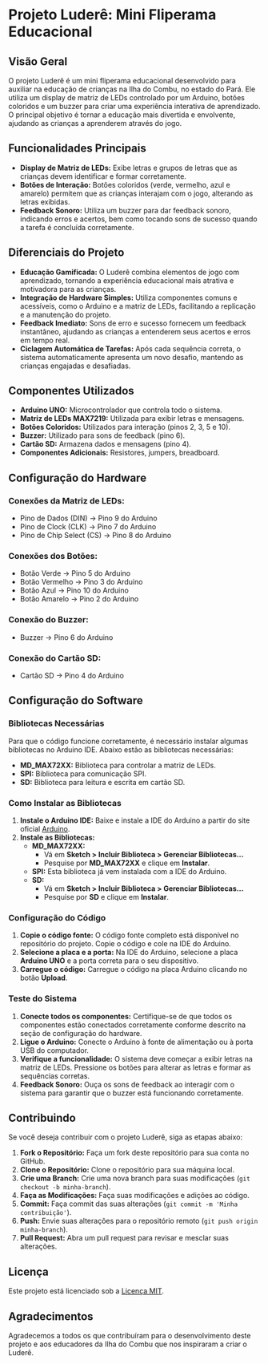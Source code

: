 <h1>Projeto Luderê: Mini Fliperama Educacional</h1>
    <h2>Visão Geral</h2>
    <p>O projeto Luderê é um mini fliperama educacional desenvolvido para auxiliar na educação de crianças na Ilha do Combu, no estado do Pará. Ele utiliza um display de matriz de LEDs controlado por um Arduino, botões coloridos e um buzzer para criar uma experiência interativa de aprendizado. O principal objetivo é tornar a educação mais divertida e envolvente, ajudando as crianças a aprenderem através do jogo.</p>
    <h2>Funcionalidades Principais</h2>
    <ul>
        <li><strong>Display de Matriz de LEDs:</strong> Exibe letras e grupos de letras que as crianças devem identificar e formar corretamente.</li>
        <li><strong>Botões de Interação:</strong> Botões coloridos (verde, vermelho, azul e amarelo) permitem que as crianças interajam com o jogo, alterando as letras exibidas.</li>
        <li><strong>Feedback Sonoro:</strong> Utiliza um buzzer para dar feedback sonoro, indicando erros e acertos, bem como tocando sons de sucesso quando a tarefa é concluída corretamente.</li>
    </ul>
    <h2>Diferenciais do Projeto</h2>
    <ul>
        <li><strong>Educação Gamificada:</strong> O Luderê combina elementos de jogo com aprendizado, tornando a experiência educacional mais atrativa e motivadora para as crianças.</li>
        <li><strong>Integração de Hardware Simples:</strong> Utiliza componentes comuns e acessíveis, como o Arduino e a matriz de LEDs, facilitando a replicação e a manutenção do projeto.</li>
        <li><strong>Feedback Imediato:</strong> Sons de erro e sucesso fornecem um feedback instantâneo, ajudando as crianças a entenderem seus acertos e erros em tempo real.</li>
        <li><strong>Ciclagem Automática de Tarefas:</strong> Após cada sequência correta, o sistema automaticamente apresenta um novo desafio, mantendo as crianças engajadas e desafiadas.</li>
    </ul>
    <h2>Componentes Utilizados</h2>
    <ul>
        <li><strong>Arduino UNO:</strong> Microcontrolador que controla todo o sistema.</li>
        <li><strong>Matriz de LEDs MAX7219:</strong> Utilizada para exibir letras e mensagens.</li>
        <li><strong>Botões Coloridos:</strong> Utilizados para interação (pinos 2, 3, 5 e 10).</li>
        <li><strong>Buzzer:</strong> Utilizado para sons de feedback (pino 6).</li>
        <li><strong>Cartão SD:</strong> Armazena dados e mensagens (pino 4).</li>
        <li><strong>Componentes Adicionais:</strong> Resistores, jumpers, breadboard.</li>
    </ul>
    <h2>Configuração do Hardware</h2>
    <h3>Conexões da Matriz de LEDs:</h3>
    <ul>
        <li>Pino de Dados (DIN) -> Pino 9 do Arduino</li>
        <li>Pino de Clock (CLK) -> Pino 7 do Arduino</li>
        <li>Pino de Chip Select (CS) -> Pino 8 do Arduino</li>
    </ul>
    <h3>Conexões dos Botões:</h3>
    <ul>
        <li>Botão Verde -> Pino 5 do Arduino</li>
        <li>Botão Vermelho -> Pino 3 do Arduino</li>
        <li>Botão Azul -> Pino 10 do Arduino</li>
        <li>Botão Amarelo -> Pino 2 do Arduino</li>
    </ul>
    <h3>Conexão do Buzzer:</h3>
    <ul>
        <li>Buzzer -> Pino 6 do Arduino</li>
    </ul>
    <h3>Conexão do Cartão SD:</h3>
    <ul>
        <li>Cartão SD -> Pino 4 do Arduino</li>
    </ul>
    <h2>Configuração do Software</h2>
    <h3>Bibliotecas Necessárias</h3>
    <p>Para que o código funcione corretamente, é necessário instalar algumas bibliotecas no Arduino IDE. Abaixo estão as bibliotecas necessárias:</p>
    <ul>
        <li><strong>MD_MAX72XX:</strong> Biblioteca para controlar a matriz de LEDs.</li>
        <li><strong>SPI:</strong> Biblioteca para comunicação SPI.</li>
        <li><strong>SD:</strong> Biblioteca para leitura e escrita em cartão SD.</li>
    </ul>
    <h3>Como Instalar as Bibliotecas</h3>
    <ol>
        <li><strong>Instale o Arduino IDE:</strong> Baixe e instale a IDE do Arduino a partir do site oficial <a href="https://www.arduino.cc/en/software">Arduino</a>.</li>
        <li><strong>Instale as Bibliotecas:</strong>
            <ul>
                <li><strong>MD_MAX72XX:</strong>
                    <ul>
                        <li>Vá em <strong>Sketch > Incluir Biblioteca > Gerenciar Bibliotecas...</strong></li>
                        <li>Pesquise por <strong>MD_MAX72XX</strong> e clique em <strong>Instalar</strong>.</li>
                    </ul>
                </li>
                <li><strong>SPI:</strong> Esta biblioteca já vem instalada com a IDE do Arduino.</li>
                <li><strong>SD:</strong>
                    <ul>
                        <li>Vá em <strong>Sketch > Incluir Biblioteca > Gerenciar Bibliotecas...</strong></li>
                        <li>Pesquise por <strong>SD</strong> e clique em <strong>Instalar</strong>.</li>
                    </ul>
                </li>
            </ul>
        </li>
    </ol>
    <h3>Configuração do Código</h3>
    <ol>
        <li><strong>Copie o código fonte:</strong> O código fonte completo está disponível no repositório do projeto. Copie o código e cole na IDE do Arduino.</li>
        <li><strong>Selecione a placa e a porta:</strong> Na IDE do Arduino, selecione a placa <strong>Arduino UNO</strong> e a porta correta para o seu dispositivo.</li>
        <li><strong>Carregue o código:</strong> Carregue o código na placa Arduino clicando no botão <strong>Upload</strong>.</li>
    </ol>
    <h3>Teste do Sistema</h3>
    <ol>
        <li><strong>Conecte todos os componentes:</strong> Certifique-se de que todos os componentes estão conectados corretamente conforme descrito na seção de configuração do hardware.</li>
        <li><strong>Ligue o Arduino:</strong> Conecte o Arduino à fonte de alimentação ou à porta USB do computador.</li>
        <li><strong>Verifique a funcionalidade:</strong> O sistema deve começar a exibir letras na matriz de LEDs. Pressione os botões para alterar as letras e formar as sequências corretas.</li>
        <li><strong>Feedback Sonoro:</strong> Ouça os sons de feedback ao interagir com o sistema para garantir que o buzzer está funcionando corretamente.</li>
    </ol>
    <h2>Contribuindo</h2>
    <p>Se você deseja contribuir com o projeto Luderê, siga as etapas abaixo:</p>
    <ol>
        <li><strong>Fork o Repositório:</strong> Faça um fork deste repositório para sua conta no GitHub.</li>
        <li><strong>Clone o Repositório:</strong> Clone o repositório para sua máquina local.</li>
        <li><strong>Crie uma Branch:</strong> Crie uma nova branch para suas modificações (<code>git checkout -b minha-branch</code>).</li>
        <li><strong>Faça as Modificações:</strong> Faça suas modificações e adições ao código.</li>
        <li><strong>Commit:</strong> Faça commit das suas alterações (<code>git commit -m 'Minha contribuição'</code>).</li>
        <li><strong>Push:</strong> Envie suas alterações para o repositório remoto (<code>git push origin minha-branch</code>).</li>
        <li><strong>Pull Request:</strong> Abra um pull request para revisar e mesclar suas alterações.</li>
    </ol>
    <h2>Licença</h2>
    <p>Este projeto está licenciado sob a <a href="LICENSE">Licença MIT</a>.</p>
    <h2>Agradecimentos</h2>
    <p>Agradecemos a todos os que contribuíram para o desenvolvimento deste projeto e aos educadores da Ilha do Combu que nos inspiraram a criar o Luderê.</p
